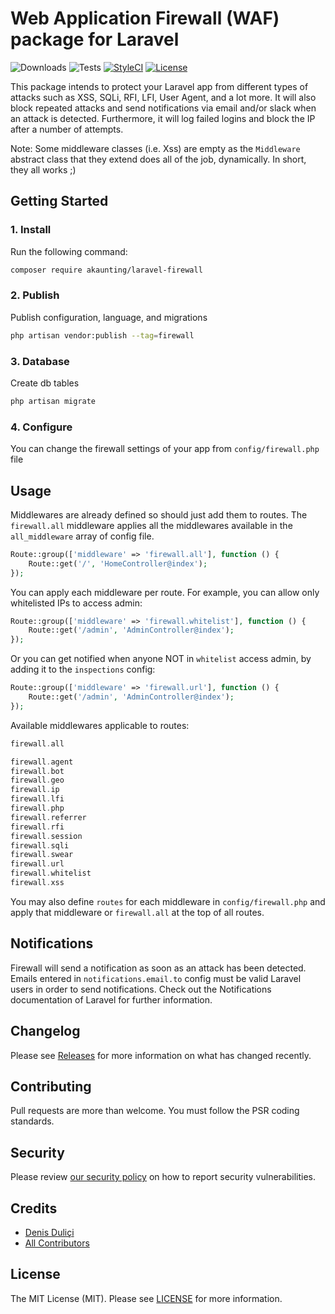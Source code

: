 # Web Application Firewall (WAF) package for Laravel

![Downloads](https://img.shields.io/packagist/dt/akaunting/laravel-firewall)
![Tests](https://img.shields.io/github/workflow/status/akaunting/laravel-firewall/Tests?label=tests)
[![StyleCI](https://github.styleci.io/repos/197242392/shield?style=flat&branch=master)](https://styleci.io/repos/197242392)
[![License](https://img.shields.io/github/license/akaunting/laravel-firewall)](LICENSE.md)

This package intends to protect your Laravel app from different types of attacks such as XSS, SQLi, RFI, LFI, User Agent, and a lot more. It will also block repeated attacks and send notifications via email and/or slack when an attack is detected. Furthermore, it will log failed logins and block the IP after a number of attempts.

Note: Some middleware classes (i.e. Xss) are empty as the `Middleware` abstract class that they extend does all of the job, dynamically. In short, they all works ;)

## Getting Started

### 1. Install

Run the following command:

```bash
composer require akaunting/laravel-firewall
```

### 2. Publish

Publish configuration, language, and migrations

```bash
php artisan vendor:publish --tag=firewall
```

### 3. Database

Create db tables

```bash
php artisan migrate
```

### 4. Configure

You can change the firewall settings of your app from `config/firewall.php` file

## Usage

Middlewares are already defined so should just add them to routes. The `firewall.all` middleware applies all the middlewares available in the `all_middleware` array of config file.

```php
Route::group(['middleware' => 'firewall.all'], function () {
    Route::get('/', 'HomeController@index');
});
```

You can apply each middleware per route. For example, you can allow only whitelisted IPs to access admin:

```php
Route::group(['middleware' => 'firewall.whitelist'], function () {
    Route::get('/admin', 'AdminController@index');
});
```

Or you can get notified when anyone NOT in `whitelist` access admin, by adding it to the `inspections` config:

```php
Route::group(['middleware' => 'firewall.url'], function () {
    Route::get('/admin', 'AdminController@index');
});
```

Available middlewares applicable to routes:

```php
firewall.all

firewall.agent
firewall.bot
firewall.geo
firewall.ip
firewall.lfi
firewall.php
firewall.referrer
firewall.rfi
firewall.session
firewall.sqli
firewall.swear
firewall.url
firewall.whitelist
firewall.xss
```

You may also define `routes` for each middleware in `config/firewall.php` and apply that middleware or `firewall.all` at the top of all routes.

## Notifications

Firewall will send a notification as soon as an attack has been detected. Emails entered in `notifications.email.to` config must be valid Laravel users in order to send notifications. Check out the Notifications documentation of Laravel for further information.

## Changelog

Please see [Releases](../../releases) for more information on what has changed recently.

## Contributing

Pull requests are more than welcome. You must follow the PSR coding standards.

## Security

Please review [our security policy](https://github.com/akaunting/laravel-firewall/security/policy) on how to report security vulnerabilities.

## Credits

- [Denis Duliçi](https://github.com/denisdulici)
- [All Contributors](../../contributors)

## License

The MIT License (MIT). Please see [LICENSE](LICENSE.md) for more information.
